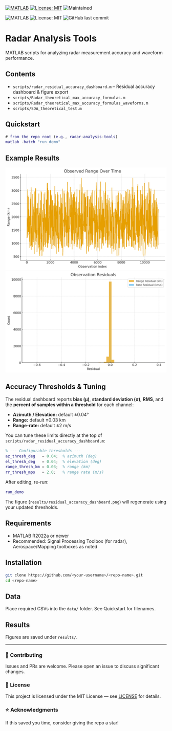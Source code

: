 <p align="left">
  <a href="https://www.mathworks.com/products/matlab.html"><img src="https://img.shields.io/badge/MATLAB-R2022a%2B-blue" alt="MATLAB"></a>
  <a href="./LICENSE"><img src="https://img.shields.io/badge/license-MIT-success" alt="License: MIT"></a>
  <img src="https://img.shields.io/badge/maintained-yes-informational" alt="Maintained">
</p>

![MATLAB](https://img.shields.io/badge/MATLAB-R2022a+-orange)
![License: MIT](https://img.shields.io/badge/License-MIT-blue.svg)
![GitHub last commit](https://img.shields.io/github/last-commit/<your-username>/<repo>)

# Radar Analysis Tools

MATLAB scripts for analyzing radar measurement accuracy and waveform performance.

## Contents
- `scripts/radar_residual_accuracy_dashboard.m` – Residual accuracy dashboard & figure export
- `scripts/Radar_theoretical_max_accuracy_formulas.m`
- `scripts/Radar_theoretical_max_accuracy_formulas_waveforms.m`
- `scripts/SDA_theoretical_test.m`

## Quickstart
```matlab
# from the repo root (e.g., radar-analysis-tools)
matlab -batch "run_demo"
```

## Example Results
![Range Over Time](results/range_time.png)
![Residuals](results/residuals_hist.png)


## Accuracy Thresholds & Tuning

The residual dashboard reports **bias (μ)**, **standard deviation (σ)**, **RMS**, and the **percent of samples within a threshold** for each channel:

- **Azimuth / Elevation:** default ±0.04°
- **Range:** default ±0.03 km
- **Range-rate:** default ±2 m/s

You can tune these limits directly at the top of
`scripts/radar_residual_accuracy_dashboard.m`:
```matlab
% --- Configurable thresholds ---
az_thresh_deg   = 0.04;  % azimuth (deg)
el_thresh_deg   = 0.04;  % elevation (deg)
range_thresh_km = 0.03;  % range (km)
rr_thresh_mps   = 2.0;   % range rate (m/s)
```

After editing, re-run:
```matlab
run_demo
```
The figure (`results/residual_accuracy_dashboard.png`) will regenerate using your updated thresholds.



## Requirements
- MATLAB R2022a or newer
- Recommended: Signal Processing Toolbox (for radar), Aerospace/Mapping toolboxes as noted


## Installation
```bash
git clone https://github.com/<your-username>/<repo-name>.git
cd <repo-name>
```


## Data
Place required CSVs into the `data/` folder. See Quickstart for filenames.


## Results
Figures are saved under `results/`.

---

### 🤝 Contributing
Issues and PRs are welcome. Please open an issue to discuss significant changes.

### 📜 License
This project is licensed under the MIT License — see [LICENSE](./LICENSE) for details.

### ⭐ Acknowledgments
If this saved you time, consider giving the repo a star!
